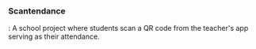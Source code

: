### Scantendance

: A school project where students scan a QR code from the teacher's app serving as their attendance.
